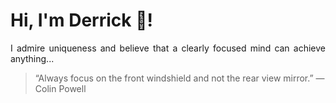 # Hi, I'm Derrick 👋!
<p align="justify">I admire uniqueness and believe that a clearly focused mind can achieve anything...</p> 
<!-- #quote-start -->
<blockquote>&ldquo;Always focus on the front windshield and not the rear view mirror.&rdquo; &mdash; <footer>Colin Powell</footer></blockquote>
<!-- #quote-end -->
